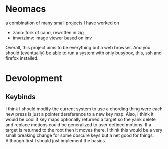 # Neomacs
a combination of many small projects I have worked on

- zano: fork of cano, rewritten in zig
- imvr/zimv: image viewer based on imv

Overall, this project aims to be everything but a web browser. And you should
(eventually) be able to run a system with only busybox, this, ssh and firefox
installed.

# Devolopment

## Keybinds
I think I should modify the current system to use a chording thing were each
new press is just a pointer dereference to a new key map. Also, I think it
would be cool if key maps optionally returned a target so the yank delete and
replace motions could be generalized to user defined motions. If a target is
returned to the root then it moves there. I think this would be a very small
breaking change for some obscure keys but a net good for things. Although first
I should just implement the basics.
